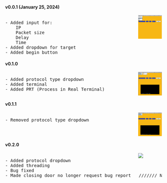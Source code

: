 #### v0.0.1 (January 25, 2024)
<pre><img align='right' src='imgs/ver/v0.0.1.png' width='15%'>
- Added input for:
    IP
    Packet size
    Delay
    Time
- Added dropdown for target
- Added begin button</pre>

#### v0.1.0
<pre><img align='right' src='imgs/ver/v0.1.0.png' width='15%'>
- Added protocol type dropdown
- Added terminal
- Added PRT (Process in Real Terminal)</pre>


#### v0.1.1
<pre><img align='right' src='imgs/ver/v0.1.1.png' width='15%'>
- Removed protocol type dropdown</pre>


#### v0.2.0
<pre><img align='right' src='imgs/ver/v0.2.0.png' width='15%'>
- Added protocol dropdown
- Added threading
- Bug fixed
- Made closing door no longer request bug report   /////// NEEEEEED ///////</pre>

